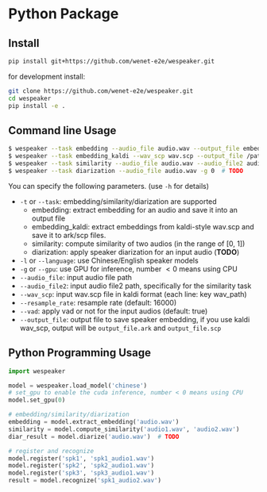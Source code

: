 # Python Package


## Install

``` sh
pip install git+https://github.com/wenet-e2e/wespeaker.git
```

for development install:

``` sh
git clone https://github.com/wenet-e2e/wespeaker.git
cd wespeaker
pip install -e .
```

## Command line Usage

``` sh
$ wespeaker --task embedding --audio_file audio.wav --output_file embedding.txt -g 0
$ wespeaker --task embedding_kaldi --wav_scp wav.scp --output_file /path/to/embedding -g 0
$ wespeaker --task similarity --audio_file audio.wav --audio_file2 audio2.wav
$ wespeaker --task diarization --audio_file audio.wav -g 0  # TODO
```

You can specify the following parameters. (use `-h` for details)

* `-t` or `--task`: embedding/similarity/diarization are supported
    - embedding: extract embedding for an audio and save it into an output file
    - embedding_kaldi: extract embeddings from kaldi-style wav.scp and save it to ark/scp files.
    - similarity: compute similarity of two audios (in the range of [0, 1])
    - diarization: apply speaker diarization for an input audio (**TODO**)
* `-l` or `--language`: use Chinese/English speaker models
* `-g` or `--gpu`: use GPU for inference, number $< 0$ means using CPU
* `--audio_file`: input audio file path
* `--audio_file2`: input audio file2 path, specifically for the similarity task
* `--wav_scp`: input wav.scp file in kaldi format (each line: key wav_path)
* `--resample_rate`: resample rate (default: 16000)
* `--vad`: apply vad or not for the input audios (default: true)
* `--output_file`: output file to save speaker embedding, if you use kaldi wav_scp, output will be `output_file.ark` and `output_file.scp`

## Python Programming Usage

``` python
import wespeaker

model = wespeaker.load_model('chinese')
# set_gpu to enable the cuda inference, number < 0 means using CPU
model.set_gpu(0)

# embedding/similarity/diarization
embedding = model.extract_embedding('audio.wav')
similarity = model.compute_similarity('audio1.wav', 'audio2.wav')
diar_result = model.diarize('audio.wav')  # TODO

# register and recognize
model.register('spk1', 'spk1_audio1.wav')
model.register('spk2', 'spk2_audio1.wav')
model.register('spk3', 'spk3_audio1.wav')
result = model.recognize('spk1_audio2.wav')
```

